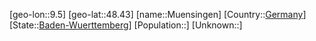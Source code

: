 ﻿---
location: [48.43,9.5]
type: City
tags:
- geo/City


SpocWebEntityId: 32677
isDeleted: false
confidential: public

---
[geo-lon::9.5]
[geo-lat::48.43]
[name::Muensingen]
[Country::[Germany](geo/Continent/Europe/Germany.md)]
[State::[Baden-Wuerttemberg](geo/Continent/Europe/Germany/Baden-Wuerttemberg.md)]
[Population::]
[Unknown::]

